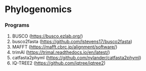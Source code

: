 # Phylogenomics

### Programs
1) BUSCO (https://busco.ezlab.org/)
2) busco2fasta (https://github.com/lstevens17/busco2fasta)
3) MAFFT (https://mafft.cbrc.jp/alignment/software/)
4) trimAl (https://trimal.readthedocs.io/en/latest/)
5) catfasta2phyml (https://github.com/nylander/catfasta2phyml)
6) IQ-TREE2 (https://github.com/iqtree/iqtree2)
